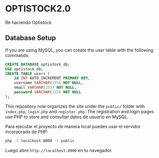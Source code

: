 # OPTISTOCK2.0
Re haciendo Optistock

## Database Setup

If you are using MySQL, you can create the user table with the following commands:

```sql
CREATE DATABASE optistock_db;
USE optistock_db;
CREATE TABLE users (
    id INT AUTO_INCREMENT PRIMARY KEY,
    username VARCHAR(255) NOT NULL,
    email VARCHAR(255) NOT NULL,
    password VARCHAR(255) NOT NULL
);
```

This repository now organizes the site under the `public/` folder with `index.php`, `login.php` and `register.php`.
The registration and login pages use PHP to store and consultar datos de usuario en MySQL.

Para ejecutar el proyecto de manera local puedes usar el servidor incorporado de PHP:

```bash
php -S localhost:8000 -t public
```

Luego abre `http://localhost:8000` en tu navegador.

